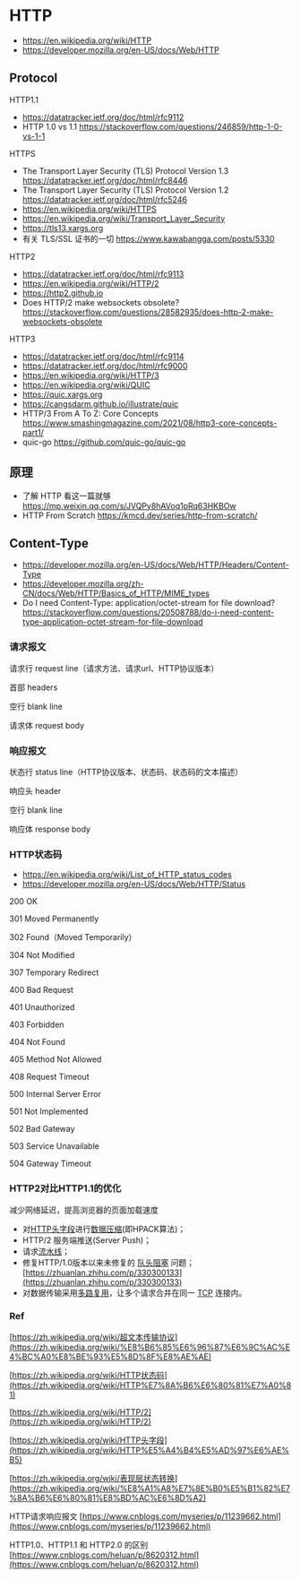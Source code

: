 # HTTP
- https://en.wikipedia.org/wiki/HTTP
- https://developer.mozilla.org/en-US/docs/Web/HTTP


## Protocol
HTTP1.1
- https://datatracker.ietf.org/doc/html/rfc9112
- HTTP 1.0 vs 1.1 https://stackoverflow.com/questions/246859/http-1-0-vs-1-1

HTTPS
- The Transport Layer Security (TLS) Protocol Version 1.3 https://datatracker.ietf.org/doc/html/rfc8446
- The Transport Layer Security (TLS) Protocol Version 1.2 https://datatracker.ietf.org/doc/html/rfc5246
- https://en.wikipedia.org/wiki/HTTPS
- https://en.wikipedia.org/wiki/Transport_Layer_Security
- https://tls13.xargs.org
- 有关 TLS/SSL 证书的一切 https://www.kawabangga.com/posts/5330

HTTP2
- https://datatracker.ietf.org/doc/html/rfc9113
- https://en.wikipedia.org/wiki/HTTP/2
- https://http2.github.io
- Does HTTP/2 make websockets obsolete? https://stackoverflow.com/questions/28582935/does-http-2-make-websockets-obsolete

HTTP3
- https://datatracker.ietf.org/doc/html/rfc9114
- https://datatracker.ietf.org/doc/html/rfc9000
- https://en.wikipedia.org/wiki/HTTP/3
- https://en.wikipedia.org/wiki/QUIC
- https://quic.xargs.org
- https://cangsdarm.github.io/illustrate/quic
- HTTP/3 From A To Z: Core Concepts https://www.smashingmagazine.com/2021/08/http3-core-concepts-part1/
- quic-go https://github.com/quic-go/quic-go


## 原理
- 了解 HTTP 看这一篇就够 https://mp.weixin.qq.com/s/JVQPy8hAVoq1pRq63HKBOw
- HTTP From Scratch https://kmcd.dev/series/http-from-scratch/


## Content-Type
- https://developer.mozilla.org/en-US/docs/Web/HTTP/Headers/Content-Type
- https://developer.mozilla.org/zh-CN/docs/Web/HTTP/Basics_of_HTTP/MIME_types
- Do I need Content-Type: application/octet-stream for file download? https://stackoverflow.com/questions/20508788/do-i-need-content-type-application-octet-stream-for-file-download

### 请求报文

请求行 request line（请求方法、请求url、HTTP协议版本）

首部 headers

空行 blank line

请求体 request body

### 响应报文

状态行 status line（HTTP协议版本、状态码、状态码的文本描述）

响应头 header

空行 blank line

响应体 response body

### HTTP状态码
- https://en.wikipedia.org/wiki/List_of_HTTP_status_codes
- https://developer.mozilla.org/en-US/docs/Web/HTTP/Status

200 OK

301 Moved Permanently

302 Found（Moved Temporarily）

304 Not Modified

307 Temporary Redirect

400 Bad Request

401 Unauthorized

403 Forbidden

404 Not Found

405 Method Not Allowed

408 Request Timeout

500 Internal Server Error

501 Not Implemented

502 Bad Gateway

503 Service Unavailable

504 Gateway Timeout

### HTTP2对比HTTP1.1的优化

减少网络延迟，提高浏览器的页面加载速度

- 对[HTTP头字段](https://zh.wikipedia.org/wiki/HTTP%E5%A4%B4%E5%AD%97%E6%AE%B5)进行[数据压缩](https://zh.wikipedia.org/wiki/%E6%95%B0%E6%8D%AE%E5%8E%8B%E7%BC%A9)(即HPACK算法)；
- HTTP/2 服务端推送(Server Push)；
- 请求[流水线](https://zh.wikipedia.org/wiki/HTTP%E7%AE%A1%E7%B7%9A%E5%8C%96)；
- 修复HTTP/1.0版本以来未修复的 [队头阻塞](https://zh.wikipedia.org/wiki/%E9%98%9F%E5%A4%B4%E9%98%BB%E5%A1%9E) 问题；[https://zhuanlan.zhihu.com/p/330300133](https://zhuanlan.zhihu.com/p/330300133)
- 对数据传输采用[多路复用](https://zh.wikipedia.org/wiki/%E5%A4%9A%E8%B7%AF%E5%A4%8D%E7%94%A8)，让多个请求合并在同一 [TCP](https://zh.wikipedia.org/wiki/TCP) 连接内。

### Ref

[https://zh.wikipedia.org/wiki/超文本传输协议](https://zh.wikipedia.org/wiki/%E8%B6%85%E6%96%87%E6%9C%AC%E4%BC%A0%E8%BE%93%E5%8D%8F%E8%AE%AE)

[https://zh.wikipedia.org/wiki/HTTP状态码](https://zh.wikipedia.org/wiki/HTTP%E7%8A%B6%E6%80%81%E7%A0%81)

[https://zh.wikipedia.org/wiki/HTTP/2](https://zh.wikipedia.org/wiki/HTTP/2)

[https://zh.wikipedia.org/wiki/HTTP头字段](https://zh.wikipedia.org/wiki/HTTP%E5%A4%B4%E5%AD%97%E6%AE%B5)

[https://zh.wikipedia.org/wiki/表现层状态转换](https://zh.wikipedia.org/wiki/%E8%A1%A8%E7%8E%B0%E5%B1%82%E7%8A%B6%E6%80%81%E8%BD%AC%E6%8D%A2)

HTTP请求响应报文 [https://www.cnblogs.com/myseries/p/11239662.html](https://www.cnblogs.com/myseries/p/11239662.html)

HTTP1.0、HTTP1.1 和 HTTP2.0 的区别 [https://www.cnblogs.com/heluan/p/8620312.html](https://www.cnblogs.com/heluan/p/8620312.html)
